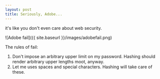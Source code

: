 ```yaml
---
layout: post
title: Seriously, Adobe...
---
```


it's like you don't even care about web security.

![Adobe fail]({{ site.baseurl }}/images/adobefail.png)

The rules of fail:

1. Don't impose an arbitrary upper limit on my password. Hashing should render arbitrary upper lengths moot, anyway.
2. Let me uses spaces and special characters. Hashing will take care of these.
